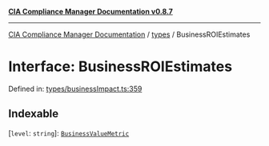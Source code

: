 [**CIA Compliance Manager Documentation v0.8.7**](../../README.md)

***

[CIA Compliance Manager Documentation](../../modules.md) / [types](../README.md) / BusinessROIEstimates

# Interface: BusinessROIEstimates

Defined in: [types/businessImpact.ts:359](https://github.com/Hack23/cia-compliance-manager/blob/c1b03266cad85c2f58531e3fd0aea147fa649ae0/src/types/businessImpact.ts#L359)

## Indexable

\[`level`: `string`\]: [`BusinessValueMetric`](BusinessValueMetric.md)
